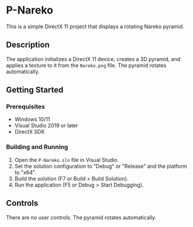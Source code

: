 # P-Nareko

This is a simple DirectX 11 project that displays a rotating Nareko pyramid.

## Description

The application initializes a DirectX 11 device, creates a 3D pyramid, and applies a texture to it from the `Nareko.png` file. The pyramid rotates automatically.

## Getting Started

### Prerequisites

* Windows 10/11
* Visual Studio 2019 or later
* DirectX SDK

### Building and Running

1. Open the `P-Nareko.sln` file in Visual Studio.
2. Set the solution configuration to "Debug" or "Release" and the platform to "x64".
3. Build the solution (F7 or Build > Build Solution).
4. Run the application (F5 or Debug > Start Debugging).

## Controls

There are no user controls. The pyramid rotates automatically.

